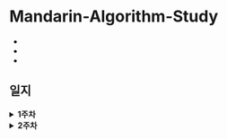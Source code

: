 # Mandarin-Algorithm-Study

- 
-
-

## 일지

<details markdown="1">
<summary><strong>1주차</strong></summary>

<br/>

|                               아이디                               |            날짜              |           내용           | 
| :-------------------------------------------------------------------:   | :-----------------------------: |:-----------------------------:
|              [1]()                                                     |                                   |                         | 
|              [2]()                                                    |                                     |                      |

</details>

<details markdown="1">
<summary><strong>2주차</strong></summary>

<br/>


|                               아이디                                  |            날짜              |           내용           | 
| :-------------------------------------------------------------------:   | :-----------------------------: |:-----------------------------:
|              [1]()                                                     |                                   |                         | 
|              [2]()                                                    |                                     |                      |

</details>
